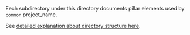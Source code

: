 
Eech subdirectory under this directory documents pillar elements used by
`common` project_name.

See [detailed explanation about directory structure here](docs/pillars/readme.md).

